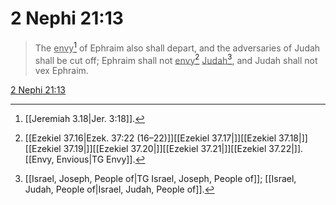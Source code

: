 # 2 Nephi 21:13

> The <u>envy</u>[^a] of Ephraim also shall depart, and the adversaries of Judah shall be cut off; Ephraim shall not <u>envy</u>[^b] <u>Judah</u>[^c], and Judah shall not vex Ephraim.

[2 Nephi 21:13](https://www.churchofjesuschrist.org/study/scriptures/bofm/2-ne/21?lang=eng&id=p13#p13)


[^a]: [[Jeremiah 3.18|Jer. 3:18]].  
[^b]: [[Ezekiel 37.16|Ezek. 37:22 (16–22)]][[Ezekiel 37.17|]][[Ezekiel 37.18|]][[Ezekiel 37.19|]][[Ezekiel 37.20|]][[Ezekiel 37.21|]][[Ezekiel 37.22|]]. [[Envy, Envious|TG Envy]].  
[^c]: [[Israel, Joseph, People of|TG Israel, Joseph, People of]]; [[Israel, Judah, People of|Israel, Judah, People of]].  
